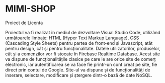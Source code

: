 # MIMI-SHOP
Proiect de Licenta

Proiectul va fi realizat în mediul de dezvoltare Visual Studio Code, utilizând următoarele limbaje: HTML (Hyper Text Markup Language), CSS (Cascading Style Sheets) pentru partea de front-end și Javascript, atât pentru design, cât și pentru funcționalitate. Datele utilizatorilor, produselor, cât și a comenzilor vor fi stocate în Firebase Realtime Database. 
Acest site va dispune de funcționalitățile clasice pe care le are orice site de comerț electronic, iar autentificarea se va face fie printr-un cont creat pe site, fie direct prin contul de Google. Site-ul va dispune și de funcționalități de inserare, selectare, modificare și ștergere dintr-o bază de date NoSQL. 
